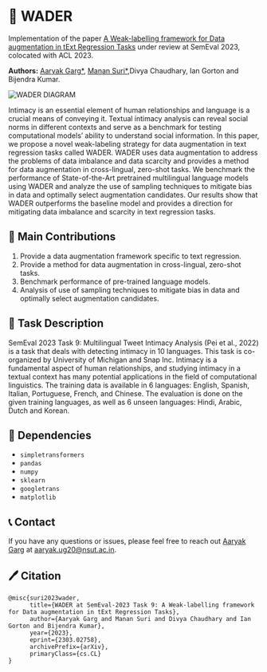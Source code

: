 # 🐋 WADER 
Implementation of the paper [A Weak-labelling framework for Data augmentation in tExt Regression Tasks](https://arxiv.org/abs/2303.02758) under review at SemEval 2023, colocated with ACL 2023.

**Authors:** [Aaryak Garg*](https://www.linkedin.com/in/aaryak-garg-7b202b184/), [Manan Suri*](https://www.linkedin.com/in/manansuri27),Divya Chaudhary, Ian Gorton and Bijendra Kumar.

![WADER DIAGRAM](https://cdn.discordapp.com/attachments/891317274936483871/1088939844782264330/WADER_diagrams-Copy_of_Page-1.drawio.png)

Intimacy is an essential element of human relationships and language is a crucial means of conveying it. Textual intimacy analysis can reveal social norms in different contexts and serve as a benchmark for testing computational models’ ability to understand social information. In this paper, we propose a novel weak-labeling strategy for data augmentation in text regression tasks called WADER. WADER uses data augmentation to address the problems of data imbalance and data scarcity and provides a method for data augmentation in cross-lingual, zero-shot tasks. We benchmark the performance of State-of-the-Art pretrained multilingual language models using WADER and analyze the use of sampling techniques to mitigate bias in data and optimally select augmentation candidates. Our results show that WADER outperforms the baseline model and provides a direction for mitigating data imbalance and scarcity in text regression tasks. 
## 🤝 Main Contributions 
1. Provide a data augmentation framework specific to text regression.
2. Provide a method for data augmentation in cross-lingual, zero-shot tasks.
3. Benchmark performance of pre-trained language models.
4. Analysis of use of sampling techniques to mitigate bias in data and optimally select augmentation candidates.
## 📝 Task Description
SemEval 2023 Task 9: Multilingual Tweet Intimacy Analysis (Pei et al., 2022) is a task that deals with detecting intimacy in 10 languages. This task is co-organized by University of Michigan and Snap Inc. Intimacy is a fundamental aspect of human relationships, and studying intimacy in a textual context has many potential applications in the field of computational linguistics. The training data is available in 6 languages: English, Spanish, Italian, Portuguese, French, and Chinese. The evaluation is done on the given training languages, as well as 6 unseen languages: Hindi, Arabic, Dutch and Korean.
## 🔨 Dependencies
- `simpletransformers`
-  `pandas`
- `numpy`
- `sklearn`
- `googletrans`
- `matplotlib`
## 📞 Contact
If you have any questions or issues, please feel free to reach out [Aaryak Garg](https://www.linkedin.com/in/aaryak-garg-7b202b184/) at [aaryak.ug20@nsut.ac.in](aaryak.ug20@nsut.ac.in).
## 🖊 Citation
```
@misc{suri2023wader,
      title={WADER at SemEval-2023 Task 9: A Weak-labelling framework for Data augmentation in tExt Regression Tasks}, 
      author={Aaryak Garg and Manan Suri and Divya Chaudhary and Ian Gorton and Bijendra Kumar},
      year={2023},
      eprint={2303.02758},
      archivePrefix={arXiv},
      primaryClass={cs.CL}
}
```
